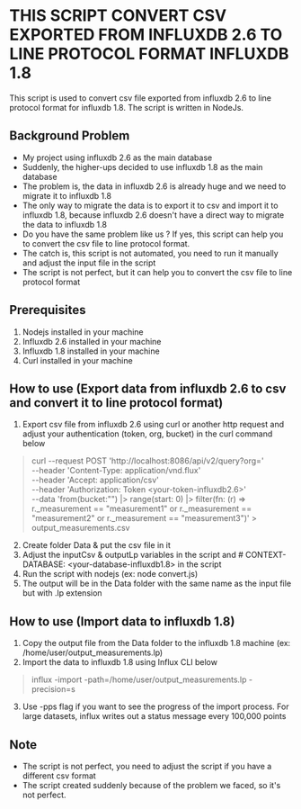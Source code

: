 # THIS SCRIPT CONVERT CSV EXPORTED FROM INFLUXDB 2.6 TO LINE PROTOCOL FORMAT INFLUXDB 1.8

This script is used to convert csv file exported from influxdb 2.6 to line protocol format for influxdb 1.8. The script is written in NodeJs.

## Background Problem
- My project using influxdb 2.6 as the main database
- Suddenly, the higher-ups decided to use influxdb 1.8 as the main database
- The problem is, the data in influxdb 2.6 is already huge and we need to migrate it to influxdb 1.8
- The only way to migrate the data is to export it to csv and import it to influxdb 1.8, because influxdb 2.6 doesn't have a direct way to migrate the data to influxdb 1.8
- Do you have the same problem like us ? If yes, this script can help you to convert the csv file to line protocol format.
- The catch is, this script is not automated, you need to run it manually and adjust the input file in the script
- The script is not perfect, but it can help you to convert the csv file to line protocol format

## Prerequisites
1. Nodejs installed in your machine
2. Influxdb 2.6 installed in your machine
3. Influxdb 1.8 installed in your machine
4. Curl installed in your machine

## How to use (Export data from influxdb 2.6 to csv and convert it to line protocol format)
1. Export csv file from influxdb 2.6 using curl or another http request and adjust your authentication (token, org, bucket) in the curl command below
> curl --request POST 'http://localhost:8086/api/v2/query?org=<your-org-influxdb>' \
--header 'Content-Type: application/vnd.flux' \
--header 'Accept: application/csv' \
--header 'Authorization: Token <your-token-influxdb2.6>' \
--data 'from(bucket:"<your-bucket>")
|> range(start: 0)
|> filter(fn: (r) => r._measurement == "measurement1" or r._measurement == "measurement2" or r._measurement == "measurement3")' > output_measurements.csv
2. Create folder Data & put the csv file in it
3. Adjust the inputCsv & outputLp variables in the script and # CONTEXT-DATABASE: <your-database-influxdb1.8> in the script
4. Run the script with nodejs (ex: node convert.js)
5. The output will be in the Data folder with the same name as the input file but with .lp extension

## How to use (Import data to influxdb 1.8)
1. Copy the output file from the Data folder to the influxdb 1.8 machine (ex: /home/user/output_measurements.lp)
2. Import the data to influxdb 1.8 using Influx CLI below
> influx -import -path=/home/user/output_measurements.lp -precision=s
3. Use -pps flag if you want to see the progress of the import process. For large datasets, influx writes out a status message every 100,000 points

## Note
- The script is not perfect, you need to adjust the script if you have a different csv format
- The script created suddenly because of the problem we faced, so it's not perfect.
